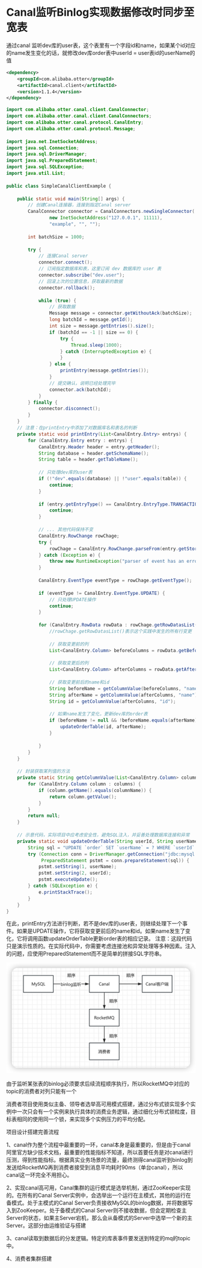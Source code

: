 # Canal监听Binlog实现数据修改时同步至宽表

通过canal 监听dev库的user表，这个表里有一个字段id和name，如果某个id对应的name发生变化的话，就修改dev库order表中userId = user表id的userName的值

```xml
<dependency>
    <groupId>com.alibaba.otter</groupId>
    <artifactId>canal.client</artifactId>
    <version>1.1.4</version>
</dependency>
```

```java
import com.alibaba.otter.canal.client.CanalConnector;
import com.alibaba.otter.canal.client.CanalConnectors;
import com.alibaba.otter.canal.protocol.CanalEntry;
import com.alibaba.otter.canal.protocol.Message;

import java.net.InetSocketAddress;
import java.sql.Connection;
import java.sql.DriverManager;
import java.sql.PreparedStatement;
import java.sql.SQLException;
import java.util.List;

public class SimpleCanalClientExample {

    public static void main(String[] args) {
        // 创建Canal连接器，连接到指定Canal server
        CanalConnector connector = CanalConnectors.newSingleConnector(
                new InetSocketAddress("127.0.0.1", 11111),
                "example", "", "");

        int batchSize = 1000;

        try {
            // 连接Canal server
            connector.connect();
            // 订阅指定数据库和表，这里订阅 dev 数据库的 user 表
            connector.subscribe("dev.user");
            // 回滚上次的位置信息，获取最新的数据
            connector.rollback();

            while (true) {
                // 获取数据
                Message message = connector.getWithoutAck(batchSize);
                long batchId = message.getId();
                int size = message.getEntries().size();
                if (batchId == -1 || size == 0) {
                    try {
                        Thread.sleep(1000);
                    } catch (InterruptedException e) {
                    }   
                } else {
                    printEntry(message.getEntries());
                }
                // 提交确认，说明已经处理完毕
                connector.ack(batchId);
            }
        } finally {
            connector.disconnect();
        }
    }
    // 注意：在printEntry中添加了对数据库名和表名的判断
    private static void printEntry(List<CanalEntry.Entry> entrys) {
        for (CanalEntry.Entry entry : entrys) {
            CanalEntry.Header header = entry.getHeader();
            String database = header.getSchemaName();
            String table = header.getTableName();

            // 只处理dev库的user表
            if (!"dev".equals(database) || !"user".equals(table)) {
                continue;
            }

            if (entry.getEntryType() == CanalEntry.EntryType.TRANSACTIONBEGIN || entry.getEntryType() == CanalEntry.EntryType.TRANSACTIONEND) {
                continue;
            }

            // ... 其他代码保持不变
            CanalEntry.RowChange rowChage;
            try {
                rowChage = CanalEntry.RowChange.parseFrom(entry.getStoreValue());
            } catch (Exception e) {
                throw new RuntimeException("parser of event has an error, data:" + entry.toString(), e);
            }

            CanalEntry.EventType eventType = rowChage.getEventType();

            if (eventType != CanalEntry.EventType.UPDATE) {
                // 只处理UPDATE操作
                continue;
            }

            for (CanalEntry.RowData rowData : rowChage.getRowDatasList()) {
                //rowChage.getRowDatasList()表示这个实践中发生的所有行变更
                
                // 获取变更前的列
                List<CanalEntry.Column> beforeColumns = rowData.getBeforeColumnsList();

                // 获取变更后的列
                List<CanalEntry.Column> afterColumns = rowData.getAfterColumnsList();

                // 获取变更前后的name和id
                String beforeName = getColumnValue(beforeColumns, "name");
                String afterName = getColumnValue(afterColumns, "name");
                String id = getColumnValue(afterColumns, "id");

                // 如果name发生了变化，更新dev库的order表
                if (beforeName != null && !beforeName.equals(afterName)) {
                    updateOrderTable(id, afterName);
                }
                
            }
        }
    }

    // 封装获取某列值的方法
    private static String getColumnValue(List<CanalEntry.Column> columns, String columnName) {
        for (CanalEntry.Column column : columns) {
            if (column.getName().equals(columnName)) {
                return column.getValue();
            }
        }
        return null;
    }

    // 示意代码，实际项目中应考虑安全性，避免SQL注入，并妥善处理数据库连接和异常
    private static void updateOrderTable(String userId, String userName) {
        String sql = "UPDATE `order` SET `userName` = ? WHERE `userId` = ?";
        try (Connection conn = DriverManager.getConnection("jdbc:mysql://localhost:3306/dev", "username", "password");
             PreparedStatement pstmt = conn.prepareStatement(sql)) {
            pstmt.setString(1, userName);
            pstmt.setString(2, userId);
            pstmt.executeUpdate();
        } catch (SQLException e) {
            e.printStackTrace();
        }
    }
}
```

在此，printEntry方法进行判断，若不是dev库的user表，则继续处理下一个事件。如果是UPDATE操作，它将获取变更前后的name和id。如果name发生了变化，它将调用函数updateOrderTable更新order表的相应记录。
注意：这段代码只是演示性质的。在实际代码中，你需要考虑连接池和异常处理等多种因素。注入的问题，应使用PreparedStatement而不是简单的拼接SQL字符串。



![image-20240716150923951](image/image-20240716150923951.png)

由于监听某张表的binlog必须要求后续流程顺序执行，所以RocketMQ中对应的topic的消费者对列只能有一个

消费者项目使用类似主备、领导者选举高可用模式搭建，通过分布式锁实现多个实例中一次只会有一个实例来执行具体的消费业务逻辑，通过细化分布式锁粒度，目标表相同的使用同一个锁，来实现多个实例压力的平均分配。



项目设计搭建完善流程

1、canal作为整个流程中最重要的一环，canal本身是最重要的，但是由于canal 阿里官方缺少技术文档，最重要的性能指标不知道，所以首要任务是对canal进行压测，得到性能指标。根据真实业务场景的流量，最终测得canal监听到binlog到发送给RocketMQ再到消费者接受到消息平均耗时90ms（单台canal），所以canal这一环完全不用担心。

2、实现canal高可用，Canal集群的运行模式是选举机制，通过ZooKeeper实现的。在所有的Canal Server实例中，会选举出一个运行在主模式，其他的运行在备模式。处于主模式的Canal Server负责接收MySQL的binlog数据，并将数据写入到ZooKeeper。处于备模式的Canal Server则不接收数据，但会定期检查主Server的状态，如果主Server宕机，那么会从备模式的Server中选举一个新的主Server。这部分由运维验证与搭建

3、canal读取到数据后的分发逻辑。特定的库表事件要发送到特定的mq的topic中。

4、消费者集群搭建


